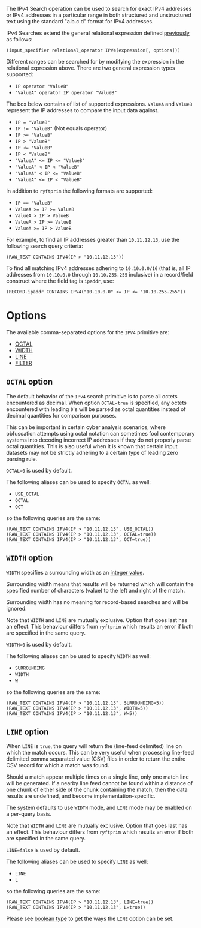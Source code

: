 The IPv4 Search operation can be used to search for exact IPv4 addresses or
IPv4 addresses in a particular range in both structured and unstructured text
using the standard "a.b.c.d" format for IPv4 addresses.

IPv4 Searches extend the general relational expression defined
[previously](./README.md#general-search-syntax) as follows:

```
(input_specifier relational_operator IPV4(expression[, options]))
```

Different ranges can be searched for by modifying the expression in the
relational expression above. There are two general expression types supported:

- `IP operator "ValueB"`
- `"ValueA" operator IP operator "ValueB"`

The box below contains of list of supported expressions.
`ValueA` and `ValueB` represent the IP addresses to compare the input data against.

- `IP = "ValueB"`
- `IP != "ValueB"` (Not equals operator)
- `IP >= "ValueB"`
- `IP > "ValueB"`
- `IP <= "ValueB"`
- `IP < "ValueB"`
- `"ValueA" <= IP <= "ValueB"`
- `"ValueA" < IP < "ValueB"`
- `"ValueA" < IP <= "ValueB"`
- `"ValueA" <= IP < "ValueB"`

In addition to `ryftprim` the following formats are supported:
- `IP == "ValueB"`
- `ValueA >= IP >= ValueB`
- `ValueA > IP > ValueB`
- `ValueA > IP >= ValueB`
- `ValueA >= IP > ValueB`

For example, to find all IP addresses greater than `10.11.12.13`,
use the following search query criteria:

```
(RAW_TEXT CONTAINS IPV4(IP > "10.11.12.13"))
```

To find all matching IPv4 addresses adhering to `10.10.0.0/16` (that is, all
IP addresses from `10.10.0.0` through `10.10.255.255` inclusive) in a
record/field construct where the field tag is `ipaddr`, use:

```
(RECORD.ipaddr CONTAINS IPV4("10.10.0.0" <= IP <= "10.10.255.255"))
```


# Options

The available comma-separated options for the `IPV4` primitive are:

- [OCTAL](#octal-option)
- [WIDTH](#width-option)
- [LINE](#line-option)
- [FILTER](./README.md#filter-option)


## `OCTAL` option

The default behavior of the `IPv4` search primitive is to parse all octets
encountered as decimal. When option `OCTAL=true` is specified, any octets
encountered with leading `0`'s will be parsed as octal quantities instead
of decimal quantities for comparison purposes.

This can be important in certain cyber analysis scenarios, where obfuscation
attempts using octal notation can sometimes fool contemporary systems into
decoding incorrect IP addresses if they do not properly parse octal quantities.
This is also useful when it is known that certain input datasets may not be
strictly adhering to a certain type of leading zero parsing rule.

`OCTAL=0` is used by default.

The following aliases can be used to specify `OCTAL` as well:
- `USE_OCTAL`
- `OCTAL`
- `OCT`

so the following queries are the same:

```
(RAW_TEXT CONTAINS IPV4(IP > "10.11.12.13", USE_OCTAL))
(RAW_TEXT CONTAINS IPV4(IP > "10.11.12.13", OCTAL=true))
(RAW_TEXT CONTAINS IPV4(IP > "10.11.12.13", OCT=true))
```


## `WIDTH` option

`WIDTH` specifies a surrounding width as an [integer value](./README.md#integers).

Surrounding width means that results will be returned which will contain
the specified number of characters (value) to the left and right of the match.

Surrounding width has no meaning for record-based searches and will be ignored.

Note that `WIDTH` and `LINE` are mutually exclusive. Option that goes last
has an effect. This behaviour differs from `ryftprim` which results an error
if both are specified in the same query.

`WIDTH=0` is used by default.

The following aliases can be used to specify `WIDTH` as well:
- `SURROUNDING`
- `WIDTH`
- `W`

so the following queries are the same:

```
(RAW_TEXT CONTAINS IPV4(IP > "10.11.12.13", SURROUNDING=5))
(RAW_TEXT CONTAINS IPV4(IP > "10.11.12.13", WIDTH=5))
(RAW_TEXT CONTAINS IPV4(IP > "10.11.12.13", W=5))
```


## `LINE` option

When `LINE` is `true`, the query will return the (line-feed delimited) line
on which the match occurs. This can be very useful when processing line-feed
delimited comma separated value (CSV) files in order to return the entire
CSV record for which a match was found.

Should a match appear multiple times on a single line, only one match line
will be generated. If a nearby line feed cannot be found within a distance
of one chunk of either side of the chunk containing the match, then the data
results are undefined, and become implementation-specific.

The system defaults to use `WIDTH` mode, and `LINE` mode may be enabled
on a per-query basis.

Note that `WIDTH` and `LINE` are mutually exclusive. Option that goes last
has an effect. This behaviour differs from `ryftprim` which results an error
if both are specified in the same query.

`LINE=false` is used by default.

The following aliases can be used to specify `LINE` as well:
- `LINE`
- `L`

so the following queries are the same:

```
(RAW_TEXT CONTAINS IPV4(IP > "10.11.12.13", LINE=true))
(RAW_TEXT CONTAINS IPV4(IP > "10.11.12.13", L=true))
```

Please see [boolean type](./README.md#booleans) to get the ways
the `LINE` option can be set.
